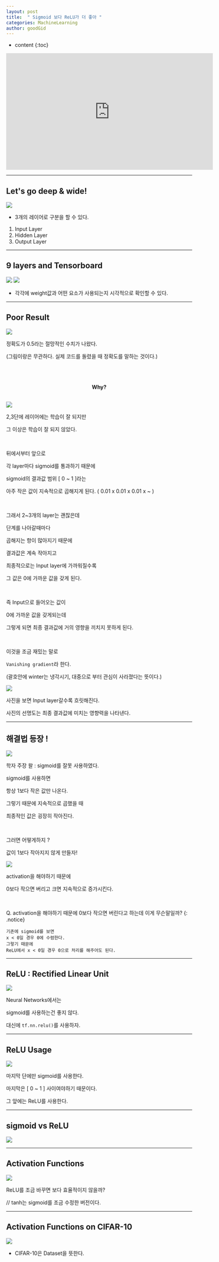 ```yaml
---
layout: post
title:  " Sigmoid 보다 ReLU가 더 좋아 "
categories: MachineLearning
author: goodGid
---
```

* content
{:toc}



<iframe width="560" height="315" src="https://www.youtube.com/embed/cKtg_fpw88c" frameborder="0" allow="autoplay; encrypted-media" allowfullscreen></iframe>


---


## Let's go deep & wide!


![](/assets/img/machine_learning/ML_10_1_1.png)




* 3개의 레이어로 구분을 할 수 있다.

1. Input Layer
2. Hidden Layer
3. Output Layer



---

## 9 layers and Tensorboard


![](/assets/img/machine_learning/ML_10_1_2.png)
![](/assets/img/machine_learning/ML_10_1_3.png)




* 각각에 weight값과 어떤 요소가 사용되는지 시각적으로 확인할 수 있다.


---


## Poor Result


![](/assets/img/machine_learning/ML_10_1_4.png)



정확도가 0.5라는 절망적인 수치가 나왔다.

(그림이랑은 무관하다. 실제 코드를 돌렸을 때 정확도를 말하는 것이다.)



<br>

<br>

<br>

<center><b> Why? </b></center>

<br>



![](/assets/img/machine_learning/ML_10_1_5.png)




2,3단에 레이어에는 학습이 잘 되지만

그 이상은 학습이 잘 되지 않았다.


<br>

뒤에서부터 앞으로

각 layer마다 sigmoid를 통과하기 때문에

sigmoid의 결과값 범위 [ 0 ~ 1 ]라는 

아주 작은 값이 지속적으로 곱해지게 된다. ( 0.01 x 0.01 x 0.01 x ~ )

<br>

그래서 2~3개의 layer는 괜찮은데

단계를 나아갈때마다 

곱해지는 항이 많아지기 때문에

결과값은 계속 작아지고 

최종적으로는 Input layer에 가까워질수록 

그 값은 0에 가까운 값을 갖게 된다.

<br>

즉 Input으로 들어오는 값이

0에 가까운 값을 갖게되는데

그렇게 되면 최종 결과값에 거의 영향을 끼치지 못하게 된다.

<br>

이것을 조금 재밌는 말로 

`Vanishing gradient`라 한다.

(괄호안에 winter는 냉각시기, 대중으로 부터 관심이 사라졌다는 뜻이다.)


![](/assets/img/machine_learning/ML_10_1_6.png)



사진을 보면 Input layer갈수록 흐릿해진다.

사진의 선명도는 최종 결과값에 미치는 영향력을 나타낸다.

---


## 해결법 등장 ! 


![](/assets/img/machine_learning/ML_10_1_7.png)



학자 주장 왈 : sigmoid를 잘못 사용하였다.

sigmoid를 사용하면 

항상 1보다 작은 값만 나온다.

그렇기 때문에 지속적으로 곱했을 때

최종적인 값은 굉장히 작아진다.

<br>

그러면 어떻게하지 ?

값이 1보다 작아지지 않게 만들자!


![](/assets/img/machine_learning/ML_10_1_8.png)



activation을 해야하기 때문에 

0보다 작으면 버리고 크면 지속적으로 증가시킨다.

<br>

Q. activation을 해야하기 때문에 0보다 작으면 버린다고 하는데 이게 무슨말일까?
{: .notice}

```
기존에 sigmoid를 보면 
x < 0일 경우 0에 수렴한다.
그렇기 때문에 
ReLU에서 x < 0일 경우 0으로 처리를 해주어도 된다.
```


---


## ReLU : Rectified Linear Unit




![](/assets/img/machine_learning/ML_10_1_9.png)




Neural Networks에서는 

sigmoid를 사용하는건 좋지 않다.

대신에 `tf.nn.relu()`를 사용하자.

---

## ReLU Usage


![](/assets/img/machine_learning/ML_10_1_10.png)



마지막 단에만 sigmoid를 사용한다.

마지막은 [ 0 ~ 1 ] 사이여야하기 때문이다.

그 앞에는 ReLU를 사용한다.

---

## sigmoid vs ReLU


![](/assets/img/machine_learning/ML_10_1_11.png)




---

## Activation Functions


![](/assets/img/machine_learning/ML_10_1_12.png)




ReLU를 조금 바꾸면 보다 효율적이지 않을까?

// tanh는 sigmoid를 조금 수정한 버전이다.


---

## Activation Functions on CIFAR-10


![](/assets/img/machine_learning/ML_10_1_13.png)




* CIFAR-10은 Dataset을 뜻한다.



















